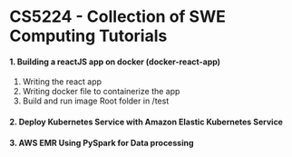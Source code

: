 # CS5224 - Collection of SWE Computing Tutorials 

#### 1. Building a reactJS app on docker (docker-react-app)
   1. Writing the react app
   2. Writing docker file to containerize the app
   3. Build and run image
Root folder in /test

#### 2. Deploy Kubernetes Service with Amazon Elastic Kubernetes Service

#### 3. AWS EMR Using PySpark for Data processing
